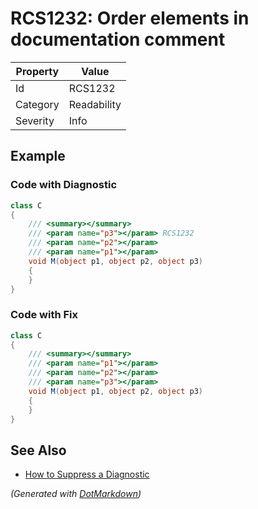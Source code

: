 # RCS1232: Order elements in documentation comment

| Property | Value       |
| -------- | ----------- |
| Id       | RCS1232     |
| Category | Readability |
| Severity | Info        |

## Example

### Code with Diagnostic

```csharp
class C
{
    /// <summary></summary>
    /// <param name="p3"></param> RCS1232
    /// <param name="p2"></param>
    /// <param name="p1"></param>
    void M(object p1, object p2, object p3)
    {
    }
}
```

### Code with Fix

```csharp
class C
{
    /// <summary></summary>
    /// <param name="p1"></param>
    /// <param name="p2"></param>
    /// <param name="p3"></param>
    void M(object p1, object p2, object p3)
    {
    }
}
```

## See Also

* [How to Suppress a Diagnostic](../HowToConfigureAnalyzers.md#how-to-suppress-a-diagnostic)


*\(Generated with [DotMarkdown](http://github.com/JosefPihrt/DotMarkdown)\)*
